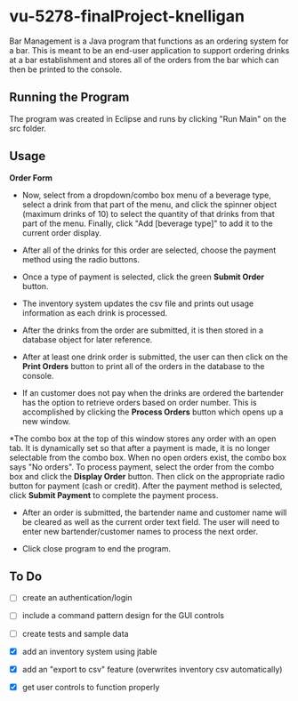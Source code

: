 # vu-5278-finalProject-knelligan


Bar Management is a Java program that functions as an ordering system for a bar.  This is meant to be an end-user application to support ordering drinks at a bar establishment and stores all of the orders from the bar which can then be printed to the console.

## Running the Program

The program was created in Eclipse and runs by clicking "Run Main" on the src folder.

## Usage

**Order Form**
* Now, select from a dropdown/combo box menu of a beverage type, select a drink from that part of the menu, and click the spinner object (maximum drinks of 10) to select the quantity of that drinks from that part of the menu. Finally, click "Add [beverage type]" to add it to the current order display.

* After all of the drinks for this order are selected, choose the payment method using the radio buttons.

* Once a type of payment is selected, click the green **Submit Order** button.

* The inventory system updates the csv file and prints out usage information as each drink is processed.

* After the drinks from the order are submitted, it is then stored in a database object for later reference.

* After at least one drink order is submitted, the user can then click on the **Print Orders** button to print all of the orders in the database to the console.

* If an customer does not pay when the drinks are ordered the bartender has the option to retrieve orders based on order number. This is accomplished by clicking the **Process Orders** button which opens up a new window. 

*The combo box at the top of this window stores any order with an open tab. It is dynamically set so that after a payment is made, it is no longer selectable from the combo box. When no open orders exist, the combo box says "No orders".  To process payment, select the order from the combo box and click the **Display Order** button. Then click on the appropriate radio button for payment (cash or credit). After the payment method is selected, click **Submit Payment** to complete the payment process.

* After an order is submitted, the bartender name and customer name will be cleared as well as the current order text field.  The user will need to enter new bartender/customer names to process the next order.


* Click close program to end the program.




## To Do
- [ ] create an authentication/login
- [ ] include a command pattern design for the GUI controls
- [ ] create tests and sample data
- [x] add an inventory system using jtable
- [x] add an "export to csv" feature (overwrites inventory csv automatically)
- [x] get user controls to function properly


